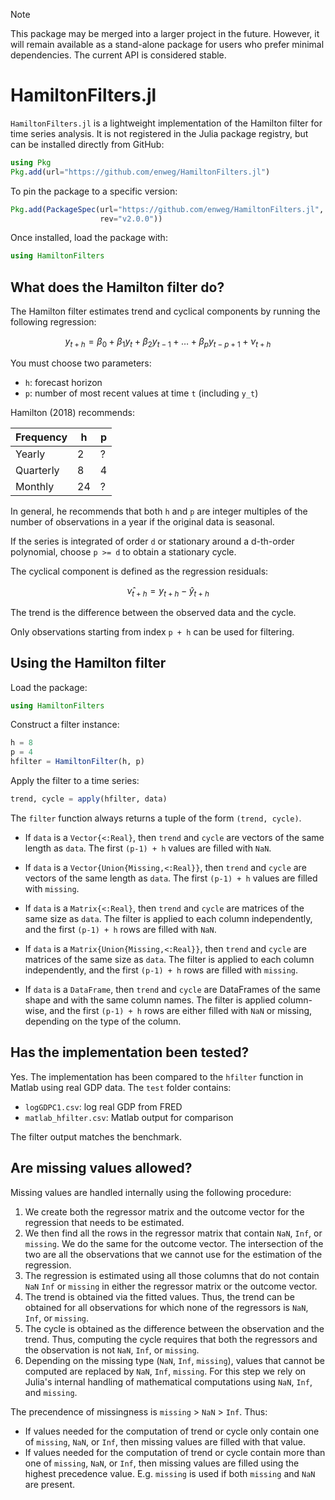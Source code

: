 > [!NOTE]
> This package may be merged into a larger project in the future.
> However, it will remain available as a stand-alone package for users
> who prefer minimal dependencies. The current API is considered stable.

# HamiltonFilters.jl

`HamiltonFilters.jl` is a lightweight implementation of the Hamilton
filter for time series analysis. It is not registered in the Julia
package registry, but can be installed directly from GitHub:

```julia
using Pkg
Pkg.add(url="https://github.com/enweg/HamiltonFilters.jl")
```

To pin the package to a specific version:

```julia
Pkg.add(PackageSpec(url="https://github.com/enweg/HamiltonFilters.jl",
                    rev="v2.0.0"))
```

Once installed, load the package with:

```julia
using HamiltonFilters
```

## What does the Hamilton filter do?

The Hamilton filter estimates trend and cyclical components by running
the following regression:

$$
y_{t+h} = \beta_0 + \beta_1 y_t + \beta_2 y_{t-1} + \dots + \beta_p y_{t-p+1} + \nu_{t+h}
$$

You must choose two parameters:
- `h`: forecast horizon
- `p`: number of most recent values at time `t` (including `y_t`)

Hamilton (2018) recommends:

| Frequency | h | p |
|-----------|---|---|
| Yearly    | 2 | ? |
| Quarterly | 8 | 4 |
| Monthly   | 24| ? |

In general, he recommends that both `h` and `p` are integer multiples
of the number of observations in a year if the original data is 
seasonal.

If the series is integrated of order `d` or stationary around a
d-th-order polynomial, choose `p >= d` to obtain a stationary cycle.

The cyclical component is defined as the regression residuals:

$$
\hat\nu_{t+h} = y_{t+h} - \hat y_{t+h}
$$

The trend is the difference between the observed data and the cycle.

Only observations starting from index `p + h` can be used for filtering.

## Using the Hamilton filter

Load the package:

```julia
using HamiltonFilters
```

Construct a filter instance:

```julia
h = 8
p = 4
hfilter = HamiltonFilter(h, p)
```

Apply the filter to a time series:

```julia
trend, cycle = apply(hfilter, data)
```

The `filter` function always returns a tuple of the form `(trend, cycle)`.

- If `data` is a `Vector{<:Real}`, then `trend` and `cycle` are vectors
  of the same length as `data`. The first `(p-1) + h` values are filled
  with `NaN`.
- If `data` is a `Vector{Union{Missing,<:Real}}`, then `trend` and `cycle` 
  are vectors of the same length as `data`. The first `(p-1) + h` values are 
  filled with `missing`.

- If `data` is a `Matrix{<:Real}`, then `trend` and `cycle` are matrices
  of the same size as `data`. The filter is applied to each column
  independently, and the first `(p-1) + h` rows are filled with `NaN`.
- If `data` is a `Matrix{Union{Missing,<:Real}}`, then `trend` and `cycle` 
  are matrices of the same size as `data`. The filter is applied to each column
  independently, and the first `(p-1) + h` rows are filled with `missing`.

- If `data` is a `DataFrame`, then `trend` and `cycle` are DataFrames of
  the same shape and with the same column names. The filter is applied
  column-wise, and the first `(p-1) + h` rows are either filled with `NaN` or 
  missing, depending on the type of the column.

## Has the implementation been tested?

Yes. The implementation has been compared to the `hfilter` function in
Matlab using real GDP data. The `test` folder contains:

- `logGDPC1.csv`: log real GDP from FRED
- `matlab_hfilter.csv`: Matlab output for comparison

The filter output matches the benchmark.

## Are missing values allowed? 

Missing values are handled internally using the following procedure: 

1. We create both the regressor matrix and the outcome vector for the regression 
   that needs to be estimated. 
2. We then find all the rows in the regressor matrix that contain `NaN`, `Inf`, 
   or `missing`. We do the same for the outcome vector. The intersection of the 
   two are all the observations that we cannot use for the estimation of the 
   regression. 
3. The regression is estimated using all those columns that do not contain `NaN`
   `Inf` or `missing` in either the regressor matrix or the outcome vector. 
4. The trend is obtained via the fitted values. Thus, the trend can be obtained 
   for all observations for which none of the regressors is `NaN`, `Inf`, or 
   `missing`. 
5. The cycle is obtained as the difference between the observation and the trend. 
   Thus, computing the cycle requires that both the regressors and the observation 
   is not `NaN`, `Inf`, or `missing`. 
6. Depending on the missing type (`NaN`, `Inf`, `missing`), values that cannot 
   be computed are replaced by `NaN`, `Inf`, `missing`. For this step we rely 
   on Julia's internal handling of mathematical computations using `NaN`, `Inf`, 
   and `missing`. 

The precendence of missingness is `missing` > `NaN` > `Inf`. Thus: 
- If values needed for the computation of trend or cycle only contain one of 
  `missing`, `NaN`, or `Inf`, then missing values are filled with that value. 
- If values needed for the computation of trend or cycle contain more than 
  one of `missing`, `NaN`, or `Inf`, then missing values are filled using the 
  highest precedence value. E.g. `missing` is used if both `missing` and `NaN` 
  are present. 
